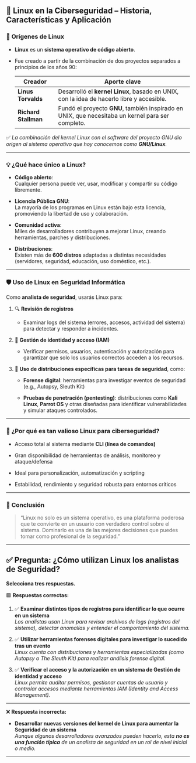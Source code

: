 
## 🐧 **Linux en la Ciberseguridad – Historia, Características y Aplicación**

### 📖 **Orígenes de Linux**

- **Linux** es un **sistema operativo de código abierto**.
    
- Fue creado a partir de la combinación de dos proyectos separados a principios de los años 90:
    
    |Creador|Aporte clave|
    |---|---|
    |**Linus Torvalds**|Desarrolló el **kernel Linux**, basado en UNIX, con la idea de hacerlo libre y accesible.|
    |**Richard Stallman**|Fundó el proyecto **GNU**, también inspirado en UNIX, que necesitaba un kernel para ser completo.|
    

✅ _La combinación del kernel Linux con el software del proyecto GNU dio origen al sistema operativo que hoy conocemos como **GNU/Linux**._

---

### 💡 **¿Qué hace único a Linux?**

- **Código abierto**:  
    Cualquier persona puede ver, usar, modificar y compartir su código libremente.
    
- **Licencia Pública GNU**:  
    La mayoría de los programas en Linux están bajo esta licencia, promoviendo la libertad de uso y colaboración.
    
- **Comunidad activa**:  
    Miles de desarrolladores contribuyen a mejorar Linux, creando herramientas, parches y distribuciones.
    
- **Distribuciones**:  
    Existen más de **600 distros** adaptadas a distintas necesidades (servidores, seguridad, educación, uso doméstico, etc.).
    

---

### 🛡️ **Uso de Linux en Seguridad Informática**

Como **analista de seguridad**, usarás Linux para:

1. 🔍 **Revisión de registros**
    
    - Examinar logs del sistema (errores, accesos, actividad del sistema) para detectar y responder a incidentes.
        
2. 🔐 **Gestión de identidad y acceso (IAM)**
    
    - Verificar permisos, usuarios, autenticación y autorización para garantizar que solo los usuarios correctos acceden a los recursos.
        
3. 🧪 **Uso de distribuciones específicas para tareas de seguridad**, como:
    
    - **Forense digital**: herramientas para investigar eventos de seguridad (e.g., Autopsy, Sleuth Kit)
        
    - **Pruebas de penetración (pentesting)**: distribuciones como **Kali Linux**, **Parrot OS** y otras diseñadas para identificar vulnerabilidades y simular ataques controlados.
        

---

### 🚀 **¿Por qué es tan valioso Linux para ciberseguridad?**

- Acceso total al sistema mediante **CLI (línea de comandos)**
    
- Gran disponibilidad de herramientas de análisis, monitoreo y ataque/defensa
    
- Ideal para personalización, automatización y scripting
    
- Estabilidad, rendimiento y seguridad robusta para entornos críticos
    

---

### 🎯 **Conclusión**

> “Linux no solo es un sistema operativo, es una plataforma poderosa que te convierte en un usuario con verdadero control sobre el sistema. Dominarlo es una de las mejores decisiones que puedes tomar como profesional de la seguridad.”

---

## ✅ **Pregunta: ¿Cómo utilizan Linux los analistas de Seguridad?**

**Selecciona tres respuestas.**

🟩 **Respuestas correctas:**

1. ✅ **Examinar distintos tipos de registros para identificar lo que ocurre en un sistema**  
    _Los analistas usan Linux para revisar archivos de logs (registros del sistema), detectar anomalías y entender el comportamiento del sistema._
    
2. ✅ **Utilizar herramientas forenses digitales para investigar lo sucedido tras un evento**  
    _Linux cuenta con distribuciones y herramientas especializadas (como Autopsy o The Sleuth Kit) para realizar análisis forense digital._
    
3. ✅ **Verificar el acceso y la autorización en un sistema de Gestión de identidad y acceso**  
    _Linux permite auditar permisos, gestionar cuentas de usuario y controlar accesos mediante herramientas IAM (Identity and Access Management)._
    

---

❌ **Respuesta incorrecta:**

- **Desarrollar nuevas versiones del kernel de Linux para aumentar la Seguridad de un sistema**  
    _Aunque algunos desarrolladores avanzados pueden hacerlo, esta **no es una función típica** de un analista de seguridad en un rol de nivel inicial o medio._
    

---
